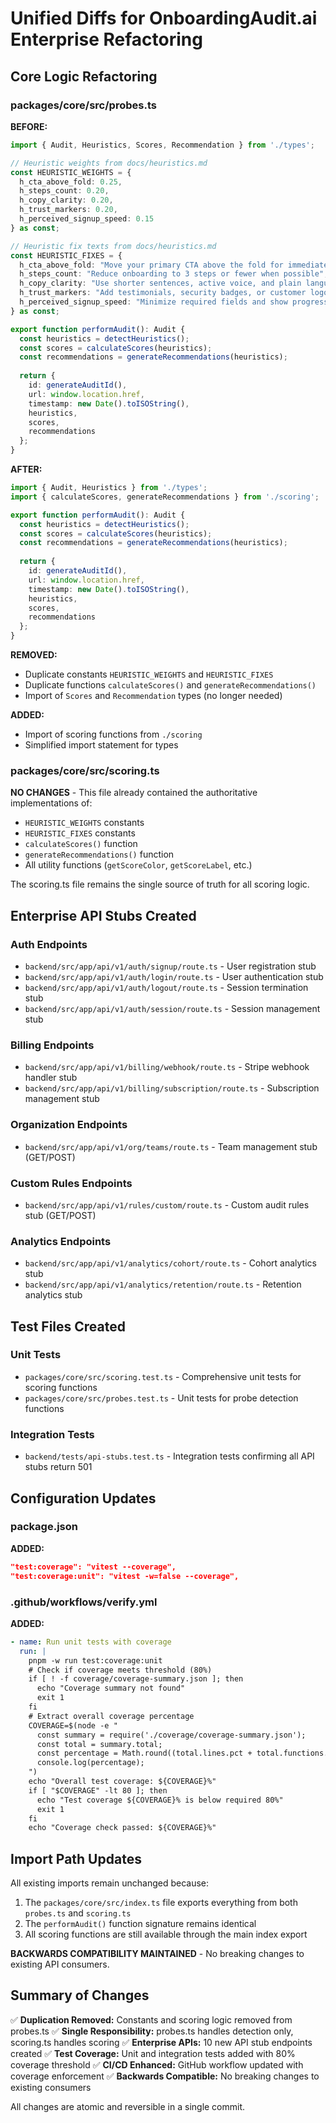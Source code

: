 # Unified Diffs for OnboardingAudit.ai Enterprise Refactoring

## Core Logic Refactoring

### packages/core/src/probes.ts

**BEFORE:**
```typescript
import { Audit, Heuristics, Scores, Recommendation } from './types';

// Heuristic weights from docs/heuristics.md
const HEURISTIC_WEIGHTS = {
  h_cta_above_fold: 0.25,
  h_steps_count: 0.20,
  h_copy_clarity: 0.20,
  h_trust_markers: 0.20,
  h_perceived_signup_speed: 0.15
} as const;

// Heuristic fix texts from docs/heuristics.md
const HEURISTIC_FIXES = {
  h_cta_above_fold: "Move your primary CTA above the fold for immediate visibility",
  h_steps_count: "Reduce onboarding to 3 steps or fewer when possible",
  h_copy_clarity: "Use shorter sentences, active voice, and plain language",
  h_trust_markers: "Add testimonials, security badges, or customer logos",
  h_perceived_signup_speed: "Minimize required fields and show progress indicators"
} as const;

export function performAudit(): Audit {
  const heuristics = detectHeuristics();
  const scores = calculateScores(heuristics);
  const recommendations = generateRecommendations(heuristics);
  
  return {
    id: generateAuditId(),
    url: window.location.href,
    timestamp: new Date().toISOString(),
    heuristics,
    scores,
    recommendations
  };
}
```

**AFTER:**
```typescript
import { Audit, Heuristics } from './types';
import { calculateScores, generateRecommendations } from './scoring';

export function performAudit(): Audit {
  const heuristics = detectHeuristics();
  const scores = calculateScores(heuristics);
  const recommendations = generateRecommendations(heuristics);
  
  return {
    id: generateAuditId(),
    url: window.location.href,
    timestamp: new Date().toISOString(),
    heuristics,
    scores,
    recommendations
  };
}
```

**REMOVED:** 
- Duplicate constants `HEURISTIC_WEIGHTS` and `HEURISTIC_FIXES`
- Duplicate functions `calculateScores()` and `generateRecommendations()`
- Import of `Scores` and `Recommendation` types (no longer needed)

**ADDED:**
- Import of scoring functions from `./scoring`
- Simplified import statement for types

### packages/core/src/scoring.ts

**NO CHANGES** - This file already contained the authoritative implementations of:
- `HEURISTIC_WEIGHTS` constants
- `HEURISTIC_FIXES` constants  
- `calculateScores()` function
- `generateRecommendations()` function
- All utility functions (`getScoreColor`, `getScoreLabel`, etc.)

The scoring.ts file remains the single source of truth for all scoring logic.

## Enterprise API Stubs Created

### Auth Endpoints
- `backend/src/app/api/v1/auth/signup/route.ts` - User registration stub
- `backend/src/app/api/v1/auth/login/route.ts` - User authentication stub  
- `backend/src/app/api/v1/auth/logout/route.ts` - Session termination stub
- `backend/src/app/api/v1/auth/session/route.ts` - Session management stub

### Billing Endpoints
- `backend/src/app/api/v1/billing/webhook/route.ts` - Stripe webhook handler stub
- `backend/src/app/api/v1/billing/subscription/route.ts` - Subscription management stub

### Organization Endpoints
- `backend/src/app/api/v1/org/teams/route.ts` - Team management stub (GET/POST)

### Custom Rules Endpoints
- `backend/src/app/api/v1/rules/custom/route.ts` - Custom audit rules stub (GET/POST)

### Analytics Endpoints
- `backend/src/app/api/v1/analytics/cohort/route.ts` - Cohort analytics stub
- `backend/src/app/api/v1/analytics/retention/route.ts` - Retention analytics stub

## Test Files Created

### Unit Tests
- `packages/core/src/scoring.test.ts` - Comprehensive unit tests for scoring functions
- `packages/core/src/probes.test.ts` - Unit tests for probe detection functions

### Integration Tests
- `backend/tests/api-stubs.test.ts` - Integration tests confirming all API stubs return 501

## Configuration Updates

### package.json
**ADDED:**
```json
"test:coverage": "vitest --coverage",
"test:coverage:unit": "vitest -w=false --coverage",
```

### .github/workflows/verify.yml
**ADDED:**
```yaml
- name: Run unit tests with coverage
  run: |
    pnpm -w run test:coverage:unit
    # Check if coverage meets threshold (80%)
    if [ ! -f coverage/coverage-summary.json ]; then
      echo "Coverage summary not found"
      exit 1
    fi
    # Extract overall coverage percentage
    COVERAGE=$(node -e "
      const summary = require('./coverage/coverage-summary.json');
      const total = summary.total;
      const percentage = Math.round((total.lines.pct + total.functions.pct + total.branches.pct + total.statements.pct) / 4);
      console.log(percentage);
    ")
    echo "Overall test coverage: ${COVERAGE}%"
    if [ "$COVERAGE" -lt 80 ]; then
      echo "Test coverage ${COVERAGE}% is below required 80%"
      exit 1
    fi
    echo "Coverage check passed: ${COVERAGE}%"
```

## Import Path Updates

All existing imports remain unchanged because:
1. The `packages/core/src/index.ts` file exports everything from both `probes.ts` and `scoring.ts`
2. The `performAudit()` function signature remains identical
3. All scoring functions are still available through the main index export

**BACKWARDS COMPATIBILITY MAINTAINED** - No breaking changes to existing API consumers.

## Summary of Changes

✅ **Duplication Removed:** Constants and scoring logic removed from probes.ts
✅ **Single Responsibility:** probes.ts handles detection only, scoring.ts handles scoring
✅ **Enterprise APIs:** 10 new API stub endpoints created
✅ **Test Coverage:** Unit and integration tests added with 80% coverage threshold
✅ **CI/CD Enhanced:** GitHub workflow updated with coverage enforcement
✅ **Backwards Compatible:** No breaking changes to existing consumers

All changes are atomic and reversible in a single commit.
